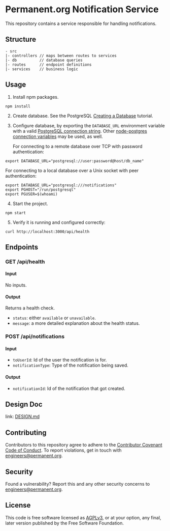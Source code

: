 # Permanent.org Notification Service

This repository contains a service responsible for handling notifications.

## Structure

```
- src
|- controllers // maps between routes to services
|- db          // database queries
|- routes      // endpoint definitions
|- services    // business logic
```

## Usage

1. Install npm packages.

```
npm install
```

2. Create database. See the PostgreSQL [Creating a
   Database](https://www.postgresql.org/docs/current/tutorial-createdb.html)
   tutorial.

3. Configure database, by exporting the `DATABASE_URL` environment variable
   with a valid [PostgreSQL connection
   string](https://www.postgresql.org/docs/current/libpq-connect.html#LIBPQ-CONNSTRING).
   Other [node-postgres connection
   variables](https://node-postgres.com/features/connecting) may be used,
   as well.

   For connecting to a remote database over TCP with password authentication:

```
export DATABASE_URL="postgresql://user:password@host/db_name"
```

   For connecting to a local database over a Unix socket with peer
   authentication:

```
export DATABASE_URL="postgresql:///notifications"
export PGHOST="/run/postgresql"
export PGUSER=$(whoami)
```

4. Start the project.

```
npm start
```

5. Verify it is running and configured correctly:

```
curl http://localhost:3000/api/health
```

## Endpoints

### GET /api/health
#### Input
No inputs.

#### Output
Returns a health check.

- `status`: either `available` or `unavailable`.
- `message`: a more detailed explanation about the health status.

### POST /api/notifications
#### Input

- `toUserId`: Id of the user the notification is for.
- `notificationType`: Type of the notification being saved.

#### Output

- `notificationId`: Id of the notification that got created.

## Design Doc

  link: [DESIGN.md](DESIGN.MD)

## Contributing

Contributors to this repository agree to adhere to the [Contributor Covenant Code of Conduct](CODE_OF_CONDUCT.md). To report violations, get in touch with engineers@permanent.org.

## Security

Found a vulnerability? Report this and any other security concerns to engineers@permanent.org.

## License

This code is free software licensed as [AGPLv3](LICENSE), or at your
option, any final, later version published by the Free Software
Foundation.
